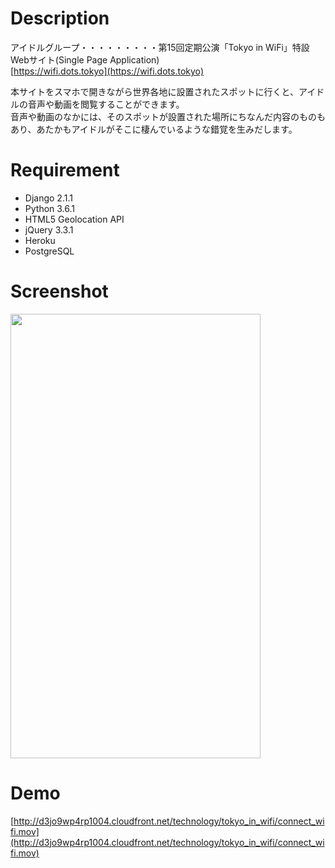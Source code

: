 # Description
アイドルグループ・・・・・・・・・第15回定期公演「Tokyo in WiFi」特設Webサイト(Single Page Application)    
[https://wifi.dots.tokyo](https://wifi.dots.tokyo)

本サイトをスマホで開きながら世界各地に設置されたスポットに行くと、アイドルの音声や動画を閲覧することができます。  
音声や動画のなかには、そのスポットが設置された場所にちなんだ内容のものもあり、あたかもアイドルがそこに棲んでいるような錯覚を生みだします。  

# Requirement
- Django 2.1.1  
- Python 3.6.1
- HTML5 Geolocation API
- jQuery 3.3.1
- Heroku
- PostgreSQL

# Screenshot
<img src="http://d3jo9wp4rp1004.cloudfront.net/technology/tokyo_in_wifi/connect_wifi_poster.png" width="400" height="711">

# Demo
[http://d3jo9wp4rp1004.cloudfront.net/technology/tokyo_in_wifi/connect_wifi.mov](http://d3jo9wp4rp1004.cloudfront.net/technology/tokyo_in_wifi/connect_wifi.mov)